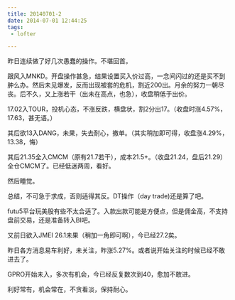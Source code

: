 ```yaml
---
title: 20140701-2
date: 2014-07-01 12:44:25
tags:
 - lofter

---
```


昨日连续做了好几次愚蠢的操作。不堪回首。

跟风入MNKD。开盘操作甚急，结果设置买入价过高，一念间闪过的还是买不到肿么办。然后未见爆发，反而出现被套的危机，割近200出。月余的努力一朝尽丧。后不久，又上涨若干（出未在高点，也急），收盘稍低于出价。

17.02入TOUR，投机心态，不涨反跌，横盘状，割2分出17。（收盘时涨4.57%，17.63，甚无语。）

其后欲13入DANG，未果，失去耐心，撤单。（其实稍加即可得，收盘涨4.29%，13.38，悔）

其后21.35全入CMCM（原有21.7若干），成本21.5+。（收盘21.24，盘后21.29）全仓CMCM了。已经低迷两周，看好。

然后睡觉。

总结，不可急于求成，否则适得其反。DT操作（day trade)还是算了吧。

futu5平台玩美股有些不太合适了。入款出款可能是方便点，但是佣金高，不支持盘前交易，还是准备转入BI吧。

又前日欲入JMEI 26.1未果（稍加一角即可啊），今已经27.2矣。

昨日各方消息易车利好，未关注，昨涨5.27%。或者说开始关注的时候已经不敢进去了。

GPRO开始未入，多次有机会，今已经反复数次到40，愈加不敢进。

利好常有，机会常在，不贪看淡，保持耐心。
